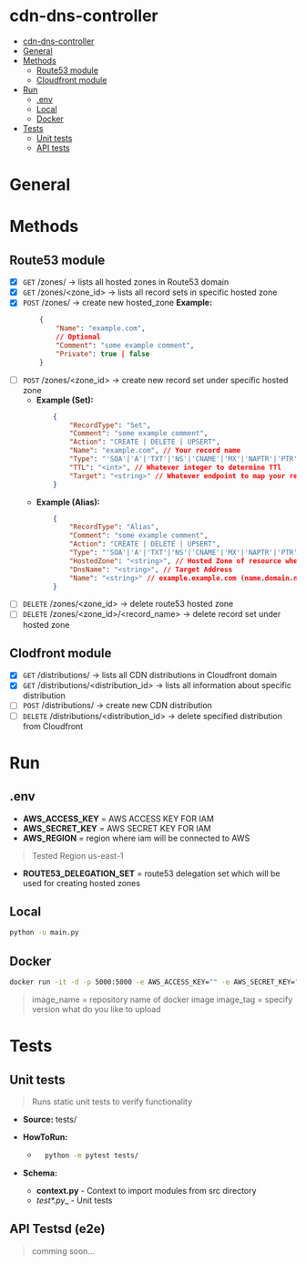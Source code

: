 # cdn-dns-controller

- [cdn-dns-controller](#cdn-dns-controller)
- [General](#general)
- [Methods](#methods)
    - [Route53 module](#route53-module)
    - [Cloudfront module](#cloudfront-module)
- [Run](#run)
    - [.env](#.env)
    - [Local](#local)
    - [Docker](#docker)
- [Tests](#tests)
    - [Unit tests](#unit-tests)
    - [API tests](#api-tests)

# General

# Methods

## Route53 module

- [X] `GET` /zones/ -> lists all hosted zones in Route53 domain
- [X] `GET` /zones/<zone_id> -> lists all record sets in specific hosted zone
- [X] `POST` /zones/ -> create new hosted_zone
    __Example:__
    ```json
        {
            "Name": "example.com",
            // Optional
            "Comment": "some example comment",
            "Private": true | false
        }
    ```
- [ ] `POST` /zones/<zone_id> -> create new record set under specific hosted zone
    - __Example (Set):__
        ```json
            {
                "RecordType": "Set",
                "Comment": "some example comment",
                "Action": "CREATE | DELETE | UPSERT",
                "Name": "example.com", // Your record name
                "Type": "'SOA'|'A'|'TXT'|'NS'|'CNAME'|'MX'|'NAPTR'|'PTR'|'SRV'|'SPF'|'",
                "TTL": "<int>", // Whatever integer to determine TTl
                "Target": "<string>" // Whatever endpoint to map your record (list)
            }
        ```
    - __Example (Alias):__
        ```json
            {
                "RecordType": "Alias",
                "Comment": "some example comment",
                "Action": "CREATE | DELETE | UPSERT",
                "Type": "'SOA'|'A'|'TXT'|'NS'|'CNAME'|'MX'|'NAPTR'|'PTR'|'SRV'|'SPF'|'",
                "HostedZone": "<string>", // Hosted Zone of resource where resource is located
                "DnsName": "<string>", // Target Address
                "Name": "<string>" // example.example.com (name.domain.name)
            }
        ```
- [ ] `DELETE` /zones/<zone_id> -> delete route53 hosted zone
- [ ] `DELETE` /zones/<zone_id>/<record_name> -> delete record set under hosted zone

## Clodfront module

- [X] `GET` /distributions/ -> lists all CDN distributions in Cloudfront domain
- [X] `GET` /distributions/<distribution_id> -> lists all information about specific distribution
- [ ] `POST` /distributions/ -> create new CDN distribution
- [ ] `DELETE` /distributions/<distribution_id> -> delete specified distribution from Cloudfront

# Run

## .env
* __AWS_ACCESS_KEY__ = AWS ACCESS KEY FOR IAM 
* __AWS_SECRET_KEY__ = AWS SECRET KEY FOR IAM
* __AWS_REGION__ = region where iam will be connected to AWS
> Tested Region us-east-1
* __ROUTE53_DELEGATION_SET__ = route53 delegation set which will be used for creating hosted zones 

## Local

```bash
python -u main.py
```

## Docker 

```bash
docker run -it -d -p 5000:5000 -e AWS_ACCESS_KEY="" -e AWS_SECRET_KEY="" -e AWS_REGION="" --rm --name cdn-dns-controller ${image_name}:${image_tag}
```
> image_name = repository name of docker image
> image_tag = specify version what do you like to upload

# Tests

## Unit tests

> Runs static unit tests to verify functionality

* __Source:__ tests/

* __HowToRun:__
    - ```bash
        python -m pytest tests/
      ```
* __Schema:__
	- __context.py__ - Context to import modules from src directory
	- __test_*.py__  - Unit tests

## API Testsd (e2e)
> comming soon...